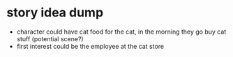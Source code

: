 # story idea dump

- character could have cat food for the cat, in the morning they go buy cat stuff (potential scene?)
- first interest could be the employee at the cat store
